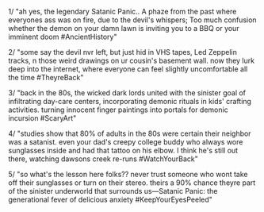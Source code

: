 1/ "ah yes, the legendary Satanic Panic.. A phaze from the past where everyones ass was on fire, due to the devil's whispers; Too much confusion whether the demon on your damn lawn is inviting you to a BBQ or your imminent doom #AncientHistory"

2/ "some say the devil nvr left, but just hid in VHS tapes, Led Zeppelin tracks, n those weird drawings on ur cousin's basement wall. now they lurk deep into the internet, where everyone can feel slightly uncomfortable all the time #TheyreBack"

3/ "back in the 80s, the wicked dark lords united with the sinister goal of infiltrating day-care centers, incorporating demonic rituals in kids' crafting activities. turning innocent finger paintings into portals for demonic incursion #ScaryArt"

4/ "studies show that 80% of adults in the 80s were certain their neighbor was a satanist. even your dad's creepy college buddy who always wore sunglasses inside and had that tattoo on his elbow. I think he's still out there, watching dawsons creek re-runs #WatchYourBack"

5/ "so what's the lesson here folks?? never trust someone who wont take off their sunglasses or turn on their stereo. theirs a 90% chance theyre part of the sinister underworld that surrounds us—Satanic Panic: the generational fever of delicious anxiety #KeepYourEyesPeeled"